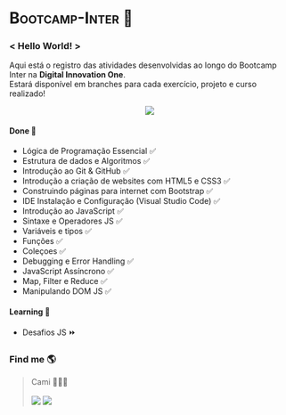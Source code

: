 <h1 style="font-variant: small-caps">Bootcamp-Inter 🧡</></h1>

### < Hello World! >
Aqui está o registro das atividades desenvolvidas ao longo do Bootcamp Inter na **Digital Innovation One**. </br>
Estará disponível em branches para cada exercício, projeto e curso realizado!

<div align="center">
    <img src="https://www.dio.me/components/pages/dev-week/BANNER-INTER-DEV-WEEK%207.png">
</div>
  
####  Done 🧠
- Lógica de Programação Essencial ✅
- Estrutura de dados e Algoritmos ✅
- Introdução ao Git & GitHub ✅
-  Introdução a criação de websites com HTML5 e CSS3 ✅
-  Construindo páginas para internet com Bootstrap ✅
-  IDE Instalação e Configuração (Visual Studio Code) ✅
-  Introdução ao JavaScript ✅
-  Sintaxe e Operadores JS ✅
-  Variáveis e tipos ✅
-  Funções ✅
-  Coleçoes ✅
-  Debugging e Error Handling ✅
-  JavaScript Assíncrono ✅
-  Map, Filter e Reduce ✅
-  Manipulando DOM JS ✅

####  Learning 🚀
-  Desafios JS ⏩

### Find me  🌎
>Cami 👩🏽‍💻</br> </br>
><a href="https://www.linkedin.com/in/camila-silva-8968aa1b3/" target="_blank"><img src="https://img.shields.io/badge/-LinkedIn-%230077B5?style=for-the-badge&logo=linkedin&logoColor=white" target="_blank"></a>
><a href="https://instagram.com/camii.las" target="_blank"><img src="https://img.shields.io/badge/-Instagram-%23E4405F?style=for-the-badge&logo=instagram&logoColor=white" target="_blank"></a>
